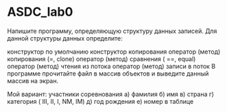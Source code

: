 # ASDC_lab0

Напишите программу, определяющую структуру данных записей. Для данной структуры данных определите:

конструктор по умолчанию
конструктор копирования
оператор (метод) копирования (=, clone)
оператор (метод) сравнения ( ==, equal)
оператор (метод) чтения из потока
оператор (метод) записи в поток
В программе прочитайте файл в массив объектов и выведите данный массив на экран.

Мой вариант:
участники соревнования
        а) фамилия
        б) имя
        в) страна
        г) категория ( III, II, I, NM, IM)
        д) год рождения
        е) номер в таблице
